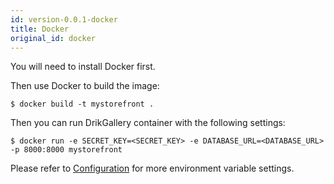 ```yaml
---
id: version-0.0.1-docker
title: Docker
original_id: docker
---
```


You will need to install Docker first.

Then use Docker to build the image:

```console
$ docker build -t mystorefront .
```

Then you can run DrikGallery container with the following settings:

```console
$ docker run -e SECRET_KEY=<SECRET_KEY> -e DATABASE_URL=<DATABASE_URL> -p 8000:8000 mystorefront
```

Please refer to [Configuration](/mw-docs/docs/getting-started/configuration#environment-variables) for more environment variable settings.
